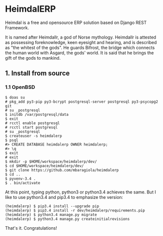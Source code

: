 # HeimdalERP

Heimdal is a free and opensource ERP solution based on Django REST Framework.

It is named after Heimdallr, a god of Norse mythology.
Heimdallr is attested as possessing foreknowledge, keen eyesight and hearing, and is described as "the whitest of the gods".
He guards Bifrost, the bridge which connects the human world with Asgard, the gods' world.
It is said that he brings the gift of the gods to mankind.

## 1. Install from source

### 1.1 OpenBSD

    $ doas su
    # pkg_add py3-pip py3-bcrypt postgresql-server postgresql py3-psycopg2 git
    # su _postgresql
    $ initdb /var/postgresql/data
    $ exit
    # rcctl enable postgresql
    # rcctl start postgresql
    # su _postgresql
    $ createuser -s heimdalerp
    $ psql
    #> CREATE DATABASE heimdalerp OWNER heimdalerp;
    #> \q
    $ exit
    # exit
    $ mkdir -p $HOME/workspace/heimdalerp/dev/
    $ cd $HOME/workspace/heimdalerp/dev/
    $ git clone https://github.com/mbaragiola/heimdalerp
    $ cd ..
    $ pyvenv-3.4 .
    $ . bin/activate

At this point, typing python, python3 or python3.4 achieves the same.
But I like to use python3.4 and pip3.4 to emphasize the version:

    (heimdalerp) $ pip3.4 install --upgrade pip
    (heimdalerp) $ pip3.4 install -r dev/heimdalerp/requirements.pip
    (heimdalerp) $ python3.4 manage.py migrate
    (heimdalerp) $ python3.4 manage.py createinitialrevisions

That's it. Congratulations!
